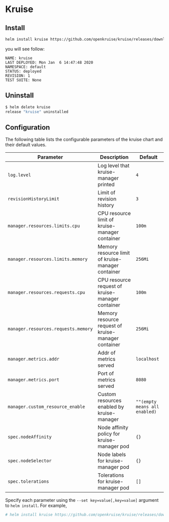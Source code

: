 # Kruise

## Install

```bash
helm install kruise https://github.com/openkruise/kruise/releases/download/v0.5.0/kruise-chart.tgz
```

you will see follow:

```
NAME: kruise
LAST DEPLOYED: Mon Jan  6 14:47:48 2020
NAMESPACE: default
STATUS: deployed
REVISION: 1
TEST SUITE: None
```

## Uninstall

```bash
$ helm delete kruise
release "kruise" uninstalled
```

## Configuration

The following table lists the configurable parameters of the kruise chart and their default values.

| Parameter                                 | Description                                                        | Default                             |
|-------------------------------------------|--------------------------------------------------------------------|-------------------------------------|
| `log.level`                               | Log level that kruise-manager printed                              | `4`                                 |
| `revisionHistoryLimit`                    | Limit of revision history                                          | `3`                                 |
| `manager.resources.limits.cpu`            | CPU resource limit of kruise-manager container                     | `100m`                              |
| `manager.resources.limits.memory`         | Memory resource limit of kruise-manager container                  | `256Mi`                             |
| `manager.resources.requests.cpu`          | CPU resource request of kruise-manager container                   | `100m`                              |
| `manager.resources.requests.memory`       | Memory resource request of kruise-manager container                | `256Mi`                             |
| `manager.metrics.addr`                    | Addr of metrics served                                             | `localhost`                         |
| `manager.metrics.port`                    | Port of metrics served                                             | `8080`                              |
| `manager.custom_resource_enable`          | Custom resources enabled by kruise-manager                         | `""(empty means all enabled)`       |
| `spec.nodeAffinity`                       | Node affinity policy for kruise-manager pod                        | `{}`                                |
| `spec.nodeSelector`                       | Node labels for kruise-manager pod                                 | `{}`                                |
| `spec.tolerations`                        | Tolerations for kruise-manager pod                                 | `[]`

Specify each parameter using the `--set key=value[,key=value]` argument to `helm install`. For example,

```bash
# helm install kruise https://github.com/openkruise/kruise/releases/download/v0.5.0/kruise-chart.tgz --set manager.log.level=5,manager.custom_resource_enable="StatefulSet\,SidecarSet"
```

